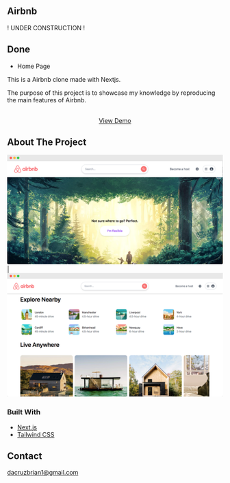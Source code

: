 ## Airbnb

! UNDER CONSTRUCTION !

## Done

- Home Page

This is a Airbnb clone made with Nextjs.

The purpose of this project is to showcase my knowledge by reproducing the main features of Airbnb.
<br />

<p align="center">
    <br />
      <a href="https://airbnb-two-sigma.vercel.app/">View Demo</a>
    <br />
  </p>

## About The Project

![Home page 1](/images/airbnb1.png?raw=true) | ![Home page 2](/images/airbnb2.png?raw=true)

### Built With

- [Next.js](https://nextjs.org/)
- [Tailwind CSS](https://tailwindcss.com/)

## Contact

dacruzbrian1@gmail.com
